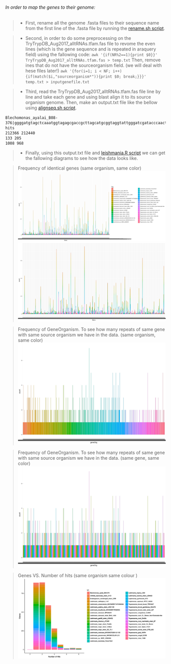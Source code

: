 ###### In order to map the genes to their genome:

> - First, rename all the genome .fasta files to their sequence name from the first line of the .fasta file by running the [rename.sh script](https://github.com/fhadinezhadUC/leshmania/blob/master/editNames.sh).  

> - Second, in order to do some preprocessing on the TryTrypDB_Aug2017_alltRNAs.tfam.fas file to revome the even lines (which is the gene sequence and is repeated in araquery field) using the fallowing code:
`
awk '{if(NR%2==1){print $0}}' TryTrypDB_Aug2017_alltRNAs.tfam.fas > temp.txt
`
> Then, remove ines that do not have the sourceorganism field. (we will deal with hese files later!) 
`
awk '{for(i=1; i < NF; i++){if(match($i,"sourceorganism*")){print $0; break;}}}' temp.txt > inputgenefile.txt
`

> - Third, read the TryTrypDB_Aug2017_alltRNAs.tfam.fas file line by line and take each gene and using blast align it to its source organism genome. Then, make an output.txt file like the bellow using [alignseq.sh script](https://github.com/fhadinezhadUC/leshmania/blob/master/alignseq.sh).
```
Blechomonas_ayalai_B08-376|ggggatgtagctcaaatggtagagcgaccgcttagcatgcggtaggtattgggatcgatacccaacttctccatc|3 hits
212366 212440
133 205
1008 968
```
> - Finally, using this output.txt file and [leishmania.R script](https://github.com/fhadinezhadUC/leshmania/blob/master/leishmania.R) we can get the fallowing diagrams to see how the data looks like.


> Frequency of identical genes (same organism, same color)
![alt text](https://github.com/fhadinezhadUC/leshmania/blob/master/figures/genes2.jpeg)
![alt text](https://github.com/fhadinezhadUC/leshmania/blob/master/figures/Genes.jpeg)


> Frequency of GeneOrganism. To see how many repeats of same gene with same source organism we have in the data. (same organism, same color)
![alt text](https://github.com/fhadinezhadUC/leshmania/blob/master/figures/p1org.jpeg)


> Frequency of GeneOrganism. To see how many repeats of same gene with same source organism we have in the data. (same gene, same color)
![alt text](https://github.com/fhadinezhadUC/leshmania/blob/master/figures/pgene.jpeg)


> Genes VS. Number of hits (same organism same colour )
![alt text](https://github.com/fhadinezhadUC/leshmania/blob/master/figures/NumberofHits.svg)



